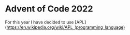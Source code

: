 # Advent of Code 2022

For this year I have decided to use [APL](https://en.wikipedia.org/wiki/APL_(programming_language)
